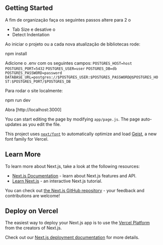 
## Getting Started
A fim de organização faça os seguintes passos
altere para 2 o
- Tab Size
e desative o
- Detect Indentation

Ao iniciar o projeto ou a cada nova atualização de bibliotecas rode:

npm install

Adicione o .env com os seguintes campos:
`POSTGRES_HOST=host`
`POSTGRES_PORT=5432`
`POSTGRES_USER=user`
`POSTGRES_DB=db`
`POSTGRES_PASSWORD=password`
`DATABASE_URL=postgres://$POSTGRES_USER:$POSTGRES_PASSWORD@$POSTGRES_HOST:$POSTGRES_PORT/$POSTGRES_DB`

Para rodar o site localmente:

npm run dev

Abra [http://localhost:3000]


You can start editing the page by modifying `app/page.js`. The page auto-updates as you edit the file.





This project uses [`next/font`](https://nextjs.org/docs/app/building-your-application/optimizing/fonts) to automatically optimize and load [Geist](https://vercel.com/font), a new font family for Vercel.

## Learn More

To learn more about Next.js, take a look at the following resources:

- [Next.js Documentation](https://nextjs.org/docs) - learn about Next.js features and API.
- [Learn Next.js](https://nextjs.org/learn) - an interactive Next.js tutorial.

You can check out [the Next.js GitHub repository](https://github.com/vercel/next.js) - your feedback and contributions are welcome!

## Deploy on Vercel

The easiest way to deploy your Next.js app is to use the [Vercel Platform](https://vercel.com/new?utm_medium=default-template&filter=next.js&utm_source=create-next-app&utm_campaign=create-next-app-readme) from the creators of Next.js.

Check out our [Next.js deployment documentation](https://nextjs.org/docs/app/building-your-application/deploying) for more details.
